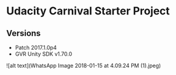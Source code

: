 # Udacity Carnival Starter Project

## Versions
- Patch 2017.1.0p4
- GVR Unity SDK v1.70.0

![alt text](WhatsApp Image 2018-01-15 at 4.09.24 PM (1).jpeg)
